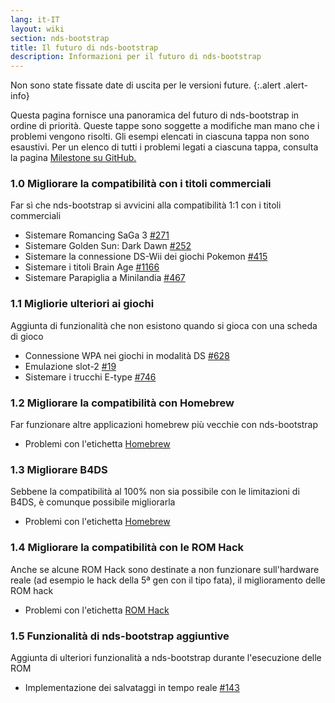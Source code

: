 ```yaml
---
lang: it-IT
layout: wiki
section: nds-bootstrap
title: Il futuro di nds-bootstrap
description: Informazioni per il futuro di nds-bootstrap
---
```


Non sono state fissate date di uscita per le versioni future.
{:.alert .alert-info}

Questa pagina fornisce una panoramica del futuro di nds-bootstrap in ordine di priorità. Queste tappe sono soggette a modifiche man mano che i problemi vengono risolti. Gli esempi elencati in ciascuna tappa non sono esaustivi. Per un elenco di tutti i problemi legati a ciascuna tappa, consulta la pagina [Milestone su GitHub.](https://github.com/DS-Homebrew/nds-bootstrap/milestones)

### 1.0 Migliorare la compatibilità con i titoli commerciali
Far sì che nds-bootstrap si avvicini alla compatibilità 1:1 con i titoli commerciali
- Sistemare Romancing SaGa 3 [#271](https://github.com/DS-Homebrew/nds-bootstrap/issues/271)
- Sistemare Golden Sun: Dark Dawn [#252](https://github.com/DS-Homebrew/nds-bootstrap/issues/252)
- Sistemare la connessione DS-Wii dei giochi Pokemon [#415](https://github.com/DS-Homebrew/nds-bootstrap/issues/415)
- Sistemare i titoli Brain Age [#1166](https://github.com/DS-Homebrew/nds-bootstrap/issues/1166)
- Sistemare Parapiglia a Minilandia [#467](https://github.com/DS-Homebrew/nds-bootstrap/issues/467)

### 1.1 Migliorie ulteriori ai giochi
Aggiunta di funzionalità che non esistono quando si gioca con una scheda di gioco
- Connessione WPA nei giochi in modalità DS [#628](https://github.com/DS-Homebrew/nds-bootstrap/issues/628)
- Emulazione slot-2 [#19](https://github.com/DS-Homebrew/nds-bootstrap/issues/19)
- Sistemare i trucchi E-type [#746](https://github.com/DS-Homebrew/nds-bootstrap/issues/746)

### 1.2 Migliorare la compatibilità con Homebrew
Far funzionare altre applicazioni homebrew più vecchie con nds-bootstrap
- Problemi con l'etichetta [Homebrew](https://github.com/DS-Homebrew/nds-bootstrap/labels/Homebrew)

### 1.3 Migliorare B4DS
Sebbene la compatibilità al 100% non sia possibile con le limitazioni di B4DS, è comunque possibile migliorarla
- Problemi con l'etichetta [Homebrew](https://github.com/DS-Homebrew/nds-bootstrap/labels/B4DS)

### 1.4 Migliorare la compatibilità con le ROM Hack
Anche se alcune ROM Hack sono destinate a non funzionare sull'hardware reale (ad esempio le hack della 5ª gen con il tipo fata), il miglioramento delle ROM hack
- Problemi con l'etichetta [ROM Hack](https://github.com/DS-Homebrew/nds-bootstrap/issues?q=is%3Aopen+is%3Aissue+label%3A%22ROM+Hack%22)

### 1.5 Funzionalità di nds-bootstrap aggiuntive
Aggiunta di ulteriori funzionalità a nds-bootstrap durante l'esecuzione delle ROM
- Implementazione dei salvataggi in tempo reale [#143](https://github.com/DS-Homebrew/nds-bootstrap/issues/143)
